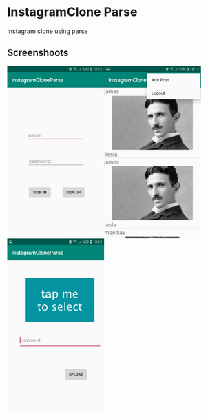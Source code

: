 # InstagramClone Parse
Instagram clone using parse

## Screenshoots
<img  width="225" src="images/1.jpeg" height="400" align="left">
<img  width="225" src="images/2.jpeg" height="400" align="left">
<img  width="225" src="images/3.jpeg" height="400" align="end">
